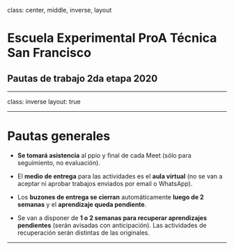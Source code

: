 class: center, middle, inverse, layout
# Escuela Experimental ProA Técnica San Francisco
## Pautas de trabajo 2da etapa 2020
---

class: inverse
layout: true

---

# Pautas generales

* **Se tomará asistencia** al ppio y final de cada Meet (sólo para seguimiento, no evaluación).

* El **medio de entrega** para las actividades es el **aula virtual** (no se van a aceptar ni aprobar trabajos enviados por email o WhatsApp).

* Los **buzones de entrega se cierran** automáticamente **luego de 2 semanas** y el **aprendizaje queda pendiente**.

* Se van a disponer de **1 o 2 semanas para recuperar aprendizajes pendientes** (serán avisadas con anticipación). Las actividades de recuperación serán distintas de las originales.

---
 
